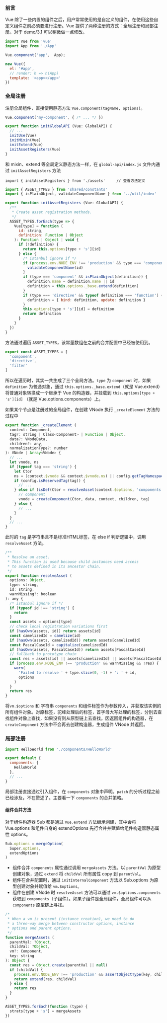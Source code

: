 ### 前言
Vue 除了一些内置的组件之后，用户常常使用的是自定义的组件，在使用这些自定义组件之前必须要进行注册。Vue 提供了两种注册的方式：全局注册和局部注册。对于 demo/3.1 可以稍微做一点修改。
```javascript
import Vue from 'vue'
import App from './App'

Vue.component('app',  App);

new Vue({
  el: '#app',
  // render: h => h(App)
  template: '<app></app>'
})
```

### 全局注册
注册全局组件，直接使用静态方法 `Vue.component(tagName, options)`。
```javascript
Vue.component('my-component', { /* ... */ })
```

```javascript
export function initGlobalAPI (Vue: GlobalAPI) {
  // ...
  initUse(Vue)
  initMixin(Vue)
  initExtend(Vue)
  initAssetRegisters(Vue)
}
```
和 mixin、extend 等全局定义静态方法一样，在 `global-api/index.js` 文件内通过 `initAssetRegisters` 方法

```
import { initAssetRegisters } from './assets'     // 查看方法定义
```

```javascript
import { ASSET_TYPES } from 'shared/constants'
import { isPlainObject, validateComponentName } from '../util/index'

export function initAssetRegisters (Vue: GlobalAPI) {
  /**
   * Create asset registration methods.
   */
  ASSET_TYPES.forEach(type => {
    Vue[type] = function (
      id: string,
      definition: Function | Object
    ): Function | Object | void {
      if (!definition) {
        return this.options[type + 's'][id]
      } else {
        /* istanbul ignore if */
        if (process.env.NODE_ENV !== 'production' && type === 'component') {
          validateComponentName(id)
        }
        if (type === 'component' && isPlainObject(definition)) {
          definition.name = definition.name || id
          definition = this.options._base.extend(definition)
        }
        if (type === 'directive' && typeof definition === 'function') {
          definition = { bind: definition, update: definition }
        }
        this.options[type + 's'][id] = definition
        return definition
      }
    }
  })
}
```

方法通过遍历 `ASSET_TYPES`，该常量数组在之前的合并配置中已经被使用到。
```javascript
export const ASSET_TYPES = [
  'component',
  'directive',
  'filter'
]
```

所以在遍历时，其实一共生成了三个全局方法。`type` 为 `component` 时，如果 `definition` 为普通对象，通过 `this.options._base.extend`（就是 Vue.extend）将普通对象转换成一个继承于 Vue 的构造器，并挂载到 `this.options[type + 's'][id]` （就是 Vue.options.components）上。

如果某个节点是注册过的全局组件，在创建 VNode 执行 `_createElement` 方法的过程中
```javascript
export function _createElement (
  context: Component,
  tag?: string | Class<Component> | Function | Object,
  data?: VNodeData,
  children?: any,
  normalizationType?: number
): VNode | Array<VNode> {
  // ...
  let vnode, ns
  if (typeof tag === 'string') {
    let Ctor
    ns = (context.$vnode && context.$vnode.ns) || config.getTagNamespace(tag)
    if (config.isReservedTag(tag)) {
      // ... 
    } else if (isDef(Ctor = resolveAsset(context.$options, 'components', tag))) {
      // component
      vnode = createComponent(Ctor, data, context, children, tag)
    } else {
      // ...
    }
  } 
  // ...
}
```

此时的 `tag` 是字符串且不是标准HTML标签，在 else if 判断逻辑中，调用 `resolveAsset` 方法。
```javascript
/**
 * Resolve an asset.
 * This function is used because child instances need access
 * to assets defined in its ancestor chain.
 */
export function resolveAsset (
  options: Object,
  type: string,
  id: string,
  warnMissing?: boolean
): any {
  /* istanbul ignore if */
  if (typeof id !== 'string') {
    return
  }
  const assets = options[type]
  // check local registration variations first
  if (hasOwn(assets, id)) return assets[id]
  const camelizedId = camelize(id)
  if (hasOwn(assets, camelizedId)) return assets[camelizedId]
  const PascalCaseId = capitalize(camelizedId)
  if (hasOwn(assets, PascalCaseId)) return assets[PascalCaseId]
  // fallback to prototype chain
  const res = assets[id] || assets[camelizedId] || assets[PascalCaseId]
  if (process.env.NODE_ENV !== 'production' && warnMissing && !res) {
    warn(
      'Failed to resolve ' + type.slice(0, -1) + ': ' + id,
      options
    )
  }
  return res
}
```

将`vm.$options` 和 字符串 `components` 和组件标签作为参数传入，并获取该实例的所有组件对象。对原标签，驼峰处理后的标签，首字母大写处理的标签，分别去查找组件对像上查找，如果没有则从原型链上去查找。因返回组件的构造器，在 `createComponent` 方法中不会再去创建构造器，生成组件 VNode 并返回。


### 局部注册
```javascript
import HelloWorld from './components/HelloWorld'

export default {
  components: {
    HelloWorld
  },
  // ...
}
```

局部注册直接通过引入组件，在 `components` 对象中声明。`patch` 的分析过程之前已经涉及，不在赘述了。主要看一下 `components` 的合并策略。

#### 组件合并方法
对于组件构造器 Sub 都是通过 `Vue.extend` 方法继承创建，其中会将 Vue.options 和组件自身的 extendOptions 先行合并并赋值给组件构造器静态属性 options。

```javascript
Sub.options = mergeOption(
  Super.options,
  extendOptions
)
```

+ 组件合并 `components` 属性通过调用 `mergeAssets` 方法。以 `parentVal` 为原型创建对象，通过 `extend` 将 `childVal` 所有属性 copy 到 `parentVal`。
+ 组件在合并配置时，通过 `initInternalComponent` 方法以 Sub.options 为原型创建对象并赋值给 `vm.$options`。
+ 组件在创建 VNode 时 `resolveAsset` 方法可以通过 `vm.$options.components` 获取到 `components`（子组件）。如果子组件是全局组件，全局组件可以从 `components` 原型链上寻找。

```javascript
/*
 * When a vm is present (instance creation), we need to do
 * a three-way merge between constructor options, instance
 * options and parent options.
 */
function mergeAssets (
  parentVal: ?Object,
  childVal: ?Object,
  vm?: Component,
  key: string
): Object {
  const res = Object.create(parentVal || null)
  if (childVal) {
    process.env.NODE_ENV !== 'production' && assertObjectType(key, childVal, vm)
    return extend(res, childVal)
  } else {
    return res
  }
}

ASSET_TYPES.forEach(function (type) {
  strats[type + 's'] = mergeAssets
})
```